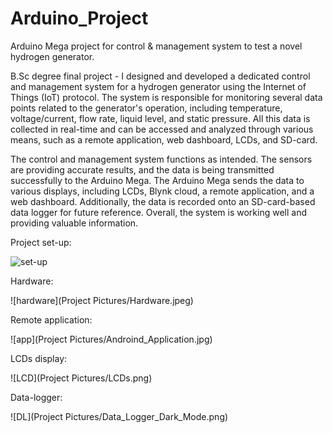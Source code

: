 # Arduino_Project
Arduino Mega project for control &amp; management system to test a novel hydrogen generator.

B.Sc degree final project - I designed and developed a dedicated control and management system for a hydrogen generator using the Internet of Things (IoT) protocol. The system is responsible for monitoring several data points related to the generator's operation, including temperature, voltage/current, flow rate, liquid level, and static pressure. All this data is collected in real-time and can be accessed and analyzed through various means, such as a remote application, web dashboard, LCDs, and SD-card.

The control and management system functions as intended. The sensors are providing accurate results, and the data is being transmitted successfully to the Arduino Mega. The Arduino Mega sends the data to various displays, including LCDs, Blynk cloud, a remote application, and a web dashboard. Additionally, the data is recorded onto an SD-card-based data logger for future reference. Overall, the system is working well and providing valuable information.

Project set-up:

![set-up](https://github.com/YairAyalon1/Arduino_Project)

Hardware:

![hardware](Project Pictures/Hardware.jpeg)

Remote application:

![app](Project Pictures/Androind_Application.jpg)

LCDs display:

![LCD](Project Pictures/LCDs.png)

Data-logger:

![DL](Project Pictures/Data_Logger_Dark_Mode.png)


